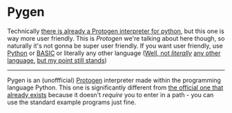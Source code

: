 # Pygen
Technically [there is already a Protogen interpreter for python](https://github.com/Joseppi007/Protogen/blob/main/protogen.py), but this one is way more user friendly. This is _Protogen_ we're talking about here though, so naturally it's not gonna be super user friendly. If you want user friendly, use [Python](https://www.python.org/) or [BASIC](http://www.quitebasic.com/) or literally any other language ([Well, not _literally_](https://esolangs.org/wiki/Malbolge) [any other language,](https://esolangs.org/wiki/BrainF) [but my point still stands](https://esolangs.org/wiki/Malbolge_Unshackled))

--------------

Pygen is an (unoffficial) [Protogen](https://esolangs.org/wiki/Protogen) interpreter made within the programming language Python. This one is significantly different from [the official one that already exists](https://github.com/Joseppi007/Protogen/blob/main/protogen.py) because it doesn't _require_ you to enter in a path - you can use the standard example programs just fine.